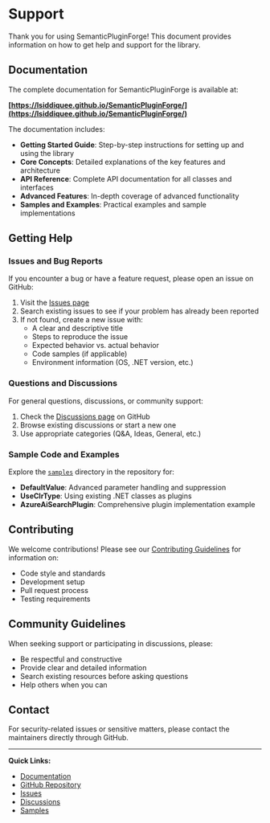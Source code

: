 # Support

Thank you for using SemanticPluginForge! This document provides information on how to get help and support for the library.

## Documentation

The complete documentation for SemanticPluginForge is available at:

**[https://lsiddiquee.github.io/SemanticPluginForge/](https://lsiddiquee.github.io/SemanticPluginForge/)**

The documentation includes:

- **Getting Started Guide**: Step-by-step instructions for setting up and using the library
- **Core Concepts**: Detailed explanations of the key features and architecture
- **API Reference**: Complete API documentation for all classes and interfaces
- **Advanced Features**: In-depth coverage of advanced functionality
- **Samples and Examples**: Practical examples and sample implementations

## Getting Help

### Issues and Bug Reports

If you encounter a bug or have a feature request, please open an issue on GitHub:

1. Visit the [Issues page](https://github.com/lsiddiquee/SemanticPluginForge/issues)
2. Search existing issues to see if your problem has already been reported
3. If not found, create a new issue with:
   - A clear and descriptive title
   - Steps to reproduce the issue
   - Expected behavior vs. actual behavior
   - Code samples (if applicable)
   - Environment information (OS, .NET version, etc.)

### Questions and Discussions

For general questions, discussions, or community support:

1. Check the [Discussions page](https://github.com/lsiddiquee/SemanticPluginForge/discussions) on GitHub
2. Browse existing discussions or start a new one
3. Use appropriate categories (Q&A, Ideas, General, etc.)

### Sample Code and Examples

Explore the [`samples`](https://github.com/lsiddiquee/SemanticPluginForge/tree/main/samples) directory in the repository for:

- **DefaultValue**: Advanced parameter handling and suppression
- **UseClrType**: Using existing .NET classes as plugins
- **AzureAiSearchPlugin**: Comprehensive plugin implementation example

## Contributing

We welcome contributions! Please see our [Contributing Guidelines](CONTRIBUTING.md) for information on:

- Code style and standards
- Development setup
- Pull request process
- Testing requirements

## Community Guidelines

When seeking support or participating in discussions, please:

- Be respectful and constructive
- Provide clear and detailed information
- Search existing resources before asking questions
- Help others when you can

## Contact

For security-related issues or sensitive matters, please contact the maintainers directly through GitHub.

---

**Quick Links:**

- [Documentation](https://lsiddiquee.github.io/SemanticPluginForge/)
- [GitHub Repository](https://github.com/lsiddiquee/SemanticPluginForge)
- [Issues](https://github.com/lsiddiquee/SemanticPluginForge/issues)
- [Discussions](https://github.com/lsiddiquee/SemanticPluginForge/discussions)
- [Samples](https://github.com/lsiddiquee/SemanticPluginForge/tree/main/samples)
